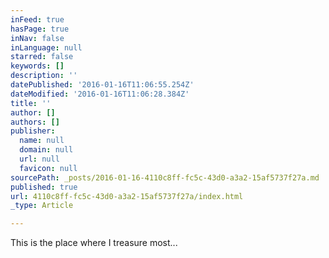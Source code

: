 ```yaml
---
inFeed: true
hasPage: true
inNav: false
inLanguage: null
starred: false
keywords: []
description: ''
datePublished: '2016-01-16T11:06:55.254Z'
dateModified: '2016-01-16T11:06:28.384Z'
title: ''
author: []
authors: []
publisher:
  name: null
  domain: null
  url: null
  favicon: null
sourcePath: _posts/2016-01-16-4110c8ff-fc5c-43d0-a3a2-15af5737f27a.md
published: true
url: 4110c8ff-fc5c-43d0-a3a2-15af5737f27a/index.html
_type: Article

---
```

This is the place where I treasure most...
